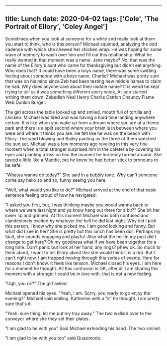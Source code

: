 
---
title: Lunch
date: 2020-04-02
tags: ['Cole', 'The Portrait of Ellory', 'Coley Angel']
---

Sometimes when you look at someone for a while and really look at them you start to think, who is this person? Michael squinted, analyzing the odd cadence with which she chewed her chicken wrap. He was hoping for some wave of memory to wash over him and fill out this relationship. What he really wanted in that moment was a name. Jane maybe? No, that was the name of the Ellory's aunt who came for thanksgiving but didn't eat anything. Who does that? It could have been a boys name, there was some swirling feeling about someone with a boys name. Charlie? Michael was pretty sure that was on his mind since Zeb had been testing new middle names to claim he had. Why does anyone care about their middle name? It is weird he kept trying to tell us it was something different every week, Allison started writing them down. Zebediah Neal Henry Charlie Ostrich Chauncy Flame Web Dunkin Burger.

The girl across the table looked up and smiled, mouth full of tortilla and chicken. Michael was tired and was having a hard time landing anywhere certain. It is like when you wake up from a dream where you are at a theme park and there is a split second where your brain is in between where you were and where it thinks you are. He felt like he was on the beach with Ellory. The wind blowing and Bailey panting as the three of them watched the sun set. Michael was a few moments ago reveling in this very fine moment when a total stranger surprised him in the cafeteria by covering his eyes and planting a kiss on him the moment he hurriedly turned around. She tasted a little like a Maddie, but he knew he had better stick to pronouns to be safe.

"Whatya wanna do today?" She said in a bubbly tone. Why can't someone come say hello so and so, funny seeing you here.

"Well, what would you like to do?" Michael arrived at the end of that basic sentence feeling proud of how he navigated.

"I asked you first, but, I was thinking maybe you would wanna back to where we were last night and ya know hang out there for a bit?" She bit her lower lip and grinned. At this moment Michael was both confused and clandestinely excited by whatever the hell he did last night. Why did I pick this person, I know why she picked me. I am good looking and funny. But what did I see in her? She is pretty but this lunch has been dull. Perhaps my fault, she sounds engaging and playful. Also what the hell in my past did I change to get here? Oh my goodness what if we have been together for a long time. Don't panic but look at her hand, any rings? phew ok. So much to think about, I want to tell Ellory about this she would think it is a riot. But I can't right now. I am trapped moving through this series of events. Here for reasons I don't know. It feels like tension. Michael closed his eyes. I am here for a moment he thought. All this confusion is OK, after all I am sharing this moment with a stranger I could be in love with, that is not a new feeling.

"Ugh, you ok?" The girl asked.

Michael opened his eyes. "Yeah, I am. Sorry, you ready to go enjoy the evening?" Michael said smiling. Katherine with a "k" he thought, I am pretty sure that's it.

"Yeah, sure thing, let me put my tray away." The two walked over to the conveyor where she they set their plates.

"I am glad to be with you" Said Michael extending his hand. The two smiled.

"I am glad to be with you too" said Quasimodo.
